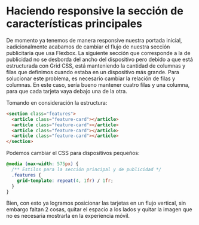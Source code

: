 # Haciendo responsive la sección de características principales

De momento ya tenemos de manera responsive nuestra portada inicial,
≥adicionalmente acabamos de cambiar el flujo de nuestra sección publicitaria
que usa Flexbox. La siguiente sección que corresponde a la de publicidad no se
desborda del ancho del dispositivo pero debido a que está estructurada con Grid
CSS, está manteniendo la cantidad de columnas y filas que definimos cuando estaba
en un dispositivo más grande. Para solucionar este problema, es necesario cambiar
la relación de filas y columnas. En este caso, sería bueno mantener cuatro filas
y una columna, para que cada tarjeta vaya debajo una de la otra.

Tomando en consideración la estructura:

```html
<section class="features">
  <article class="feature-card"></article>
  <article class="feature-card"></article>
  <article class="feature-card"></article>
  <article class="feature-card"></article>
</section>
```

Podemos cambiar el CSS para dispositivos pequeños:

```css
@media (max-width: 575px) {
  /** Estilos para la sección principal y de publicidad */
  .features {
    grid-template: repeat(4, 1fr) / 1fr;
  }
}
```

Bien, con esto ya logramos posicionar las tarjetas en un flujo vertical, sin
embargo faltan 2 cosas, quitar el espacio a los lados y quitar la imagen que no
es necesaria mostrarla en la experiencia móvil.
